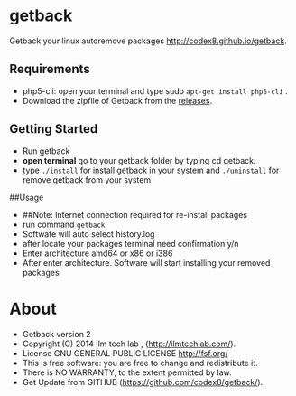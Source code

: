getback
=======

Getback your linux autoremove packages 
http://codex8.github.io/getback. 


## Requirements

* php5-cli: open your terminal and type sudo `apt-get install php5-cli` .
* Download the zipfile of Getback from the [releases](https://github.com/codex8/getback/archive/master.zip).



## Getting Started
* Run getback
* **open terminal** go to your getback folder by typing cd getback.
* type `./install` for install getback in your system and `./uninstall` for remove getback from your system

##Usage
* ##Note: Internet connection required for re-install packages
* run command `getback` 
* Softwate will auto select history.log  
* after locate your packages terminal need confirmation y/n
* Enter architecture amd64 or x86 or i386
* After enter architecture. Software will start installing your removed packages


About
==========

* Getback version 2
* Copyright (C) 2014 Ilm tech lab , (http://ilmtechlab.com/).
* License GNU GENERAL PUBLIC LICENSE  <http://fsf.org/>
* This is free software: you are free to change and redistribute it.
* There is NO WARRANTY, to the extent permitted by law.
* Get Update from GITHUB (https://github.com/codex8/getback/).


